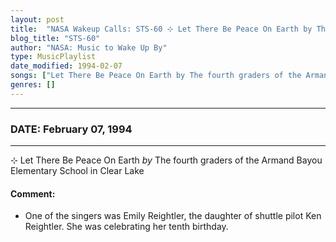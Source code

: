 ```yaml
---
layout: post
title:  "NASA Wakeup Calls: STS-60 ⊹ Let There Be Peace On Earth by The fourth graders of the Armand Bayou Elementary School in Clear Lake ✦ February 07, 1994"
blog_title: "STS-60"
author: "NASA: Music to Wake Up By"
type: MusicPlaylist
date_modified: 1994-02-07
songs: ["Let There Be Peace On Earth by The fourth graders of the Armand Bayou Elementary School in Clear Lake"]
genres: []
---
```


----
### DATE: February 07, 1994
----
⊹ Let There Be Peace On Earth *by* The fourth graders of the Armand Bayou Elementary School in Clear Lake  

#### Comment:
* One of the singers was Emily Reightler, the daughter of shuttle pilot Ken Reightler. She was celebrating her tenth birthday.



<br/>
<center>
	<a target="_blank"
	   href="https://twitter.com/intent/tweet?hashtags=Space,NASA,Playlist,NASAWakeupCalls,SpaceProgram&text=🚀 {{ page.author}}, '{{ page.songs.first }}' {{ page.title }}, {{ site.url }}{{ page.url }}&via=nasawakeupcalls"><i class="fab fa-twitter" title="Tweet this page" alt="Tweet this page" style="font-size: 1.3em;"></i></a>
	&nbsp; 	<i class="fas fa-user-astronaut" style="font-size: 1.5em;"></i> &nbsp;
    <a id="custom_amazon_link"
       type="amzn" search="#"
       category="popular music">
    <i class="fab fa-amazon" style="font-size: 1.3em;"></i></a>
</center>

<!-- Randomly resolve an individual entry from a song array -->
<script src="/assets/javascript/seedrandom.min.js"></script>
<script>
  var wake_me_up = ["Let There Be Peace On Earth by The fourth graders of the Armand Bayou Elementary School in Clear Lake"];
  var prng = new Math.seedrandom();
  function randomSong() {
    song = wake_me_up[Math.floor(Math.random() * wake_me_up.length)];
    var amazon_link = document.getElementById("custom_amazon_link");
    amazon_link.setAttribute("search", song);
  }
  window.onload = randomSong();
</script>
